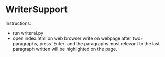 # WriterSupport

Instructions:
- run writerai.py
- open index.html on web browser
  write on webpage
  after two+ paragraphs, press 'Enter' and the paragraphs most relevant to the last paragraph written will be highlighted on the page.